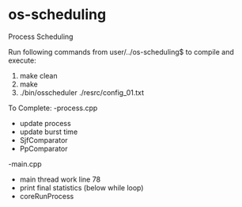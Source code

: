 # os-scheduling
Process Scheduling

Run following commands from user/../os-scheduling$ to compile and execute:
1. make clean
2. make
3. ./bin/osscheduler ./resrc/config_01.txt

To Complete:
-process.cpp
 - update process
 - update burst time
 - SjfComparator
 - PpComparator

-main.cpp
 - main thread work line 78
 - print final statistics (below while loop)
 - coreRunProcess